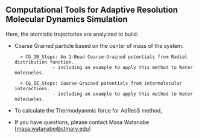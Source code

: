 ## Computational Tools for Adaptive Resolution Molecular Dynamics Simulation 

Here, the atomistic trajectories are analyized to build:
- Coarse Grained particle based on the center of mass of the system.

		> CG_1B_Steps: An 1-Bead Coarse-Grained potentials from Radial distribution function.
					- including an example to apply this method to Water molecueles.

		> CG_IE_Steps: Coarse-Grained potentials from intermolecular interactions.
					- including an example to apply this method to Water molecueles.
					
- To calculate the Thermodyanmic force for AdResS method, 


- If you have questions, please contact Masa Watanabe [masa.watanabe@stmary.edu]
